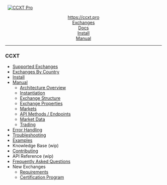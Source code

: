&nbsp;
[![CCXT Pro](https://user-images.githubusercontent.com/1294454/75616612-373fb280-5b64-11ea-8e72-2fddcdd75b02.png)](https://ccxt.pro)

<p align="center">
    <a href="https://ccxt.pro">https://ccxt.pro</a><br />
    <a href="ccxt.pro">Exchanges</a><br />
    <a href="ccxt.pro">Docs</a><br />
    <a href="ccxt.pro.install">Install</a><br />
    <a href="ccxt.pro.manual">Manual</a>
</p>

---

### CCXT

- [Supported Exchanges](https://github.com/ccxt/ccxt/wiki/Exchange-Markets)
- [Exchanges By Country](https://github.com/ccxt/ccxt/wiki/Exchange-Markets-By-Country)
- [Install](https://github.com/ccxt/ccxt/wiki/Install)
- [Manual](https://github.com/ccxt/ccxt/wiki/Manual)
  - [Architecture Overview](https://github.com/ccxt/ccxt/wiki/Manual#overview)
  - [Instantiation](https://github.com/ccxt/ccxt/wiki/Manual#instantiation)
  - [Exchange Structure](https://github.com/ccxt/ccxt/wiki/Manual#exchange-structure)
  - [Exchange Properties](https://github.com/ccxt/ccxt/wiki/Manual#exchange-properties)
  - [Markets](https://github.com/ccxt/ccxt/wiki/Manual#markets)
  - [API Methods / Endpoints](https://github.com/ccxt/ccxt/wiki/Manual#api-methods--endpoints)
  - [Market Data](https://github.com/ccxt/ccxt/wiki/Manual#market-data)
  - [Trading](https://github.com/ccxt/ccxt/wiki/Manual#trading)
- [Error Handling](https://github.com/ccxt/ccxt/wiki/Manual#error-handling)
- [Troubleshooting](https://github.com/ccxt/ccxt/wiki/Manual#troubleshooting)
- [Examples](https://github.com/ccxt/ccxt/tree/master/examples)
- Knowledge Base (wip)
- [Contributing](https://github.com/ccxt/ccxt/blob/master/CONTRIBUTING.md)
- API Reference (wip)
- [Frequently Asked Questions](https://github.com/ccxt/ccxt/wiki/FAQ)
- New Exchanges
  - [Requirements](https://github.com/ccxt/ccxt/wiki/Requirements)
  - [Certification Program](https://github.com/ccxt/ccxt/wiki/Certification)

